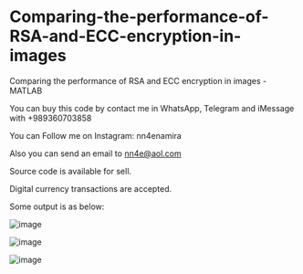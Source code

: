 # Comparing-the-performance-of-RSA-and-ECC-encryption-in-images
Comparing the performance of RSA and ECC encryption in images - MATLAB

You can buy this code by contact me in WhatsApp, Telegram and iMessage with +989360703858

You can Follow me on Instagram: nn4enamira

Also you can send an email to nn4e@aol.com

Source code is available for sell.

Digital currency transactions are accepted.

Some output is as below:

![image](https://github.com/user-attachments/assets/13f53cbc-58a9-4e08-80fa-1e3a1aacf35c)

![image](https://github.com/user-attachments/assets/07010d8c-8b2c-483d-96e6-310731ef5ac2)

![image](https://github.com/user-attachments/assets/ce0d31e6-ebd6-4f37-86e7-9c95569b5079)



